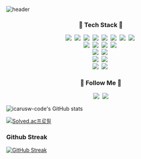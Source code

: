 ![header](https://capsule-render.vercel.app/api?type=waving&color=9980FA&height=300&fontColor=ffffff&section=header&text=Hi!%20I'm%20SeongJin%20&fontSize=90)

<h3 align="center">🌳 Tech Stack 🌳</h3>
<p align="center">
  <img src="https://img.shields.io/badge/Java-007396?style=flat-square&logo=Java&logoColor=white"/></a>&nbsp
  <img src="https://img.shields.io/badge/Spring-6DB33F?style=flat-square&logo=Spring&logoColor=white"/></a>&nbsp 
  <img src="https://img.shields.io/badge/SpringBoot-6DB33F?style=flat-square&logo=SpringBoot&logoColor=white"/></a>&nbsp 
  <img src="https://img.shields.io/badge/SpringBoot-6DB33F?style=flat-square&logo=SpringSecurity&logoColor=white"/></a>&nbsp 
  <img src="https://img.shields.io/badge/Swagger-85EA2D?style=flat-square&logo=Swagger&logoColor=white"/></a>&nbsp
  <img src="https://img.shields.io/badge/JPA-007396?style=flat-square&logoColor=white"/></a>&nbsp
  <img src="https://img.shields.io/badge/jQuery-0769AD?style=flat-square&logo=jQuery&logoColor=white"/></a>&nbsp
  <img src="https://img.shields.io/badge/Querydsl-0769AD?style=flat-square&logoColor=white"/></a>&nbsp
  <br>
  <img src="https://img.shields.io/badge/React-61DAFB?style=flat-square&logo=React&logoColor=white"/></a>&nbsp 
  <img src="https://img.shields.io/badge/ReactQuery-FF4154?style=flat-square&logo=ReactQuery&logoColor=white"/></a>&nbsp 
  <img src="https://img.shields.io/badge/Javascript-ffb13b?style=flat-square&logo=javascript&logoColor=white"/></a>&nbsp 
  <img src="https://img.shields.io/badge/Node.js-339933?style=flat-square&logo=Node.js&logoColor=white"/></a>&nbsp 
  <br>
  <img src="https://img.shields.io/badge/Python-3766AB?style=flat-square&logo=Python&logoColor=white"/></a>&nbsp 
  <img src="https://img.shields.io/badge/Django-092E20?style=flat-square&logo=Django&logoColor=white"/></a>&nbsp
  <br>
  <img src="https://img.shields.io/badge/HTML-E34F26?style=flat-square&logo=HTML5&logoColor=white"/></a>&nbsp
  <img src="https://img.shields.io/badge/CSS-1572B6?style=flat-square&logo=CSS3&logoColor=white"/></a>&nbsp
  <br>
  <img src="https://img.shields.io/badge/Mysql-E6B91E?style=flat-square&logo=MySql&logoColor=white"/></a>&nbsp
  <img src="https://img.shields.io/badge/MariaDB-003545?style=flat-square&logo=MariaDB&logoColor=white"/></a>&nbsp
</p>

<h3 align="center">🌈 Follow Me 🌈</h3>
<p align="center">
  <a href="https://velog.io/@icarus_w"><img src="https://img.shields.io/badge/Tech%20Blog-11B48A?style=flat-square&logo=Vimeo&logoColor=white&link=https://velog.io/@icarus_w"/></a>&nbsp
  <a href="mailto:icarusw16@gmail.com"><img src="https://img.shields.io/badge/Gmail-d14836?style=flat-square&logo=Gmail&logoColor=white&link=icarusw16@gmail.com"/></a>
</p>

![icarusw-code's GitHub stats](https://github-readme-stats.vercel.app/api?username=icarusw-code&show_icons=true&theme=tokyonight)

[![Solved.ac프로필](http://mazassumnida.wtf/api/v2/generate_badge?boj=cordelia357)](https://solved.ac/{handle})

### Github Streak

[![GitHub Streak](http://github-readme-streak-stats.herokuapp.com?user=icarusw-code&theme=blueberry)](https://git.io/streak-stats)

